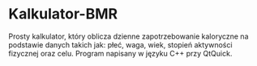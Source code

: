 # Kalkulator-BMR
Prosty kalkulator, który oblicza dzienne zapotrzebowanie kaloryczne na podstawie danych takich jak: płeć, waga, wiek, stopień aktywności fizycznej oraz celu. Program napisany w języku C++ przy QtQuick. 

